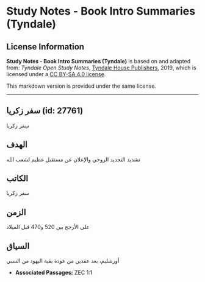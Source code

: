 # Study Notes - Book Intro Summaries (Tyndale)

## License Information

**Study Notes - Book Intro Summaries (Tyndale)** is based on and adapted from: _Tyndale Open Study Notes_, [Tyndale House Publishers](https://tyndaleopenresources.com/), 2019, which is licensed under a [CC BY-SA 4.0 license](https://creativecommons.org/licenses/by-sa/4.0/legalcode.en).

This markdown version is provided under the same license.



--------------------------------

## سفر زكريا (id: 27761)

سِفر زكريا

الهدف
-----

تشديد التجديد الروحي والإعلان عن مستقبل عظيم لشعب الله

الكاتب
------

سفر زكريا

الزمن
-----

على الأرجح بين 520 و470 قبل الميلاد

السياق
------

أورشليم، بعد عقدين من عودة بقية اليهود من السبي

* **Associated Passages:** ZEC 1:1

